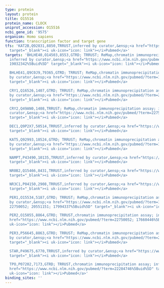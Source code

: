 ```yaml
---
type: protein
layout: protein
title: O15516
protein_name: CLOCK
uniprot_accession: O15516
ncbi_gene_id: '9575'
organism: Homo sapiens
function: transcription factor and target gene
tfs: 'KAT2B,Q92831,8850,TRRUST,inferred by curator,&ensp;<a href="https://www.ncbi.nlm.nih.gov/pubmed/?term=14645221%5Buid%5D"
  target="_blank"><i uk-icon="icon: link"></i>Pubmed</a>'
targets: 'BHLHE40,O14503,8553,GTRD; TRRUST; ReMap,chromatin immunoprecipitation assay;
  inferred by curator,&ensp;<a href="https://www.ncbi.nlm.nih.gov/pubmed/?term=14672706;
  19032342%5Buid%5D" target="_blank"><i uk-icon="icon: link"></i>Pubmed</a>

  BHLHE41,Q9C0J9,79365,GTRD; TRRUST; ReMap,chromatin immunoprecipitation assay; inferred
  by curator,&ensp;<a href="https://www.ncbi.nlm.nih.gov/pubmed/?term=14672706%5Buid%5D"
  target="_blank"><i uk-icon="icon: link"></i>Pubmed</a>

  CRY1,Q16526,1407,GTRD; TRRUST; ReMap,chromatin immunoprecipitation assay; inferred
  by curator,&ensp;<a href="https://www.ncbi.nlm.nih.gov/pubmed/?term=22750052; 17660446%5Buid%5D"
  target="_blank"><i uk-icon="icon: link"></i>Pubmed</a>

  CRY2,Q49AN0,1408,TRRUST; ReMap,chromatin immunoprecipitation assay; inferred by
  curator,&ensp;<a href="https://www.ncbi.nlm.nih.gov/pubmed/?term=22750052; 17660446%5Buid%5D"
  target="_blank"><i uk-icon="icon: link"></i>Pubmed</a>

  DEC1,Q9P2X7,50514,TRRUST,inferred by curator,&ensp;<a href="https://www.ncbi.nlm.nih.gov/pubmed/?term=14672706%5Buid%5D"
  target="_blank"><i uk-icon="icon: link"></i>Pubmed</a>

  KAT5,Q92993,10524,GTRD; TRRUST; ReMap,chromatin immunoprecipitation assay; inferred
  by curator,&ensp;<a href="https://www.ncbi.nlm.nih.gov/pubmed/?term=18458078%5Buid%5D"
  target="_blank"><i uk-icon="icon: link"></i>Pubmed</a>

  NAMPT,P43490,10135,TRRUST,inferred by curator,&ensp;<a href="https://www.ncbi.nlm.nih.gov/pubmed/?term=19299583%5Buid%5D"
  target="_blank"><i uk-icon="icon: link"></i>Pubmed</a>

  NR0B2,Q15466,8431,TRRUST,inferred by curator,&ensp;<a href="https://www.ncbi.nlm.nih.gov/pubmed/?term=20674862%5Buid%5D"
  target="_blank"><i uk-icon="icon: link"></i>Pubmed</a>

  NR3C1,P04150,2908,TRRUST,inferred by curator,&ensp;<a href="https://www.ncbi.nlm.nih.gov/pubmed/?term=21164265%5Buid%5D"
  target="_blank"><i uk-icon="icon: link"></i>Pubmed</a>

  PER1,O15534,5187,GTRD; TRRUST; ReMap,chromatin immunoprecipitation assay; inferred
  by curator,&ensp;<a href="https://www.ncbi.nlm.nih.gov/pubmed/?term=17660446; 21479263;
  22750052; 20551151; 17994337%5Buid%5D" target="_blank"><i uk-icon="icon: link"></i>Pubmed</a>

  PER2,O15055,8864,GTRD; TRRUST,chromatin immunoprecipitation assay; inferred by curator,&ensp;<a
  href="https://www.ncbi.nlm.nih.gov/pubmed/?term=22750052; 17660446%5Buid%5D" target="_blank"><i
  uk-icon="icon: link"></i>Pubmed</a>

  PER3,P56645,8863,GTRD; TRRUST; ReMap,chromatin immunoprecipitation assay; inferred
  by curator,&ensp;<a href="https://www.ncbi.nlm.nih.gov/pubmed/?term=22750052%5Buid%5D"
  target="_blank"><i uk-icon="icon: link"></i>Pubmed</a>

  STAR,P49675,6770,TRRUST,inferred by curator,&ensp;<a href="https://www.ncbi.nlm.nih.gov/pubmed/?term=17431006%5Buid%5D"
  target="_blank"><i uk-icon="icon: link"></i>Pubmed</a>

  TPO,P07202,7173,GTRD; TRRUST,chromatin immunoprecipitation assay; inferred by curator,&ensp;<a
  href="https://www.ncbi.nlm.nih.gov/pubmed/?term=22284746%5Buid%5D" target="_blank"><i
  uk-icon="icon: link"></i>Pubmed</a>'
binding_sites: ''
---
```

